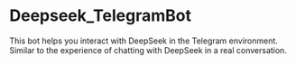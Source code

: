 # Deepseek_TelegramBot
This bot helps you interact with DeepSeek in the Telegram environment. Similar to the experience of chatting with DeepSeek in a real conversation.
